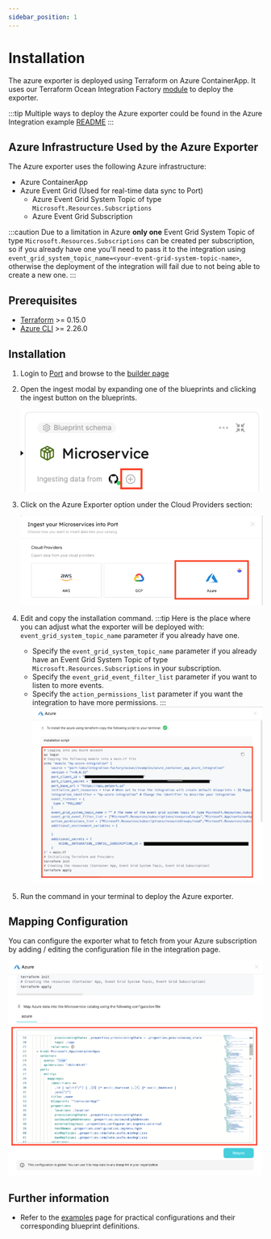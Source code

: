 ```yaml
---
sidebar_position: 1
---
```


# Installation

The azure exporter is deployed using Terraform on Azure ContainerApp.
It uses our Terraform Ocean Integration Factory [module](https://registry.terraform.io/modules/port-labs/integration-factory/ocean/latest) to deploy the exporter.

:::tip
Multiple ways to deploy the Azure exporter could be found in the Azure Integration example [README](https://registry.terraform.io/modules/port-labs/integration-factory/ocean/latest/examples/azure_container_app_azure_integration)
:::

## Azure Infrastructure Used by the Azure Exporter

The Azure exporter uses the following Azure infrastructure:

- Azure ContainerApp
- Azure Event Grid (Used for real-time data sync to Port)
  - Azure Event Grid System Topic of type `Microsoft.Resources.Subscriptions`
  - Azure Event Grid Subscription

:::caution
Due to a limitation in Azure **only one** Event Grid System Topic of type `Microsoft.Resources.Subscriptions` can be created per subscription, so if you already have one you'll need to pass it to the integration using `event_grid_system_topic_name=<your-event-grid-system-topic-name>`, otherwise the deployment of the integration will fail due to not being able to create a new one.
:::

## Prerequisites

- [Terraform](https://www.terraform.io/downloads.html) >= 0.15.0
- [Azure CLI](https://docs.microsoft.com/en-us/cli/azure/install-azure-cli) >= 2.26.0

## Installation

1. Login to [Port](https://app.getport.io) and browse to the [builder page](https://app.getport.io/dev-portal)
2. Open the ingest modal by expanding one of the blueprints and clicking the ingest button on the blueprints.

   ![Dev Portal Builder Ingest Button](../../../../static/img/integrations/azure-exporter/DevPortalBuilderIngestButton.png)

3. Click on the Azure Exporter option under the Cloud Providers section:

   ![Dev Portal Builder Azure Exporter Option](../../../../static/img/integrations/azure-exporter/DevPortalIngestCloudProvider.png)

4. Edit and copy the installation command.
   :::tip
   Here is the place where you can adjust what the exporter will be deployed with: `event_grid_system_topic_name` parameter if you already have one.
   - Specify the `event_grid_system_topic_name` parameter if you already have an Event Grid System Topic of type `Microsoft.Resources.Subscriptions` in your subscription.
   - Specify the `event_grid_event_filter_list` parameter if you want to listen to more events.
   - Specify the `action_permissions_list` parameter if you want the integration to have more permissions.
     :::
     ![Dev Portal Builder Azure Exporter Installation](../../../../static/img/integrations/azure-exporter/DevPortalIngestAzureInstallation.png)
5. Run the command in your terminal to deploy the Azure exporter.

## Mapping Configuration

You can configure the exporter what to fetch from your Azure subscription by adding / editing the configuration file in the integration page.

![Dev Portal Ingest Azure Mapping Configuration](../../../../static/img/integrations/azure-exporter/DevPortalIngestAzureMappingConfiguration.png)

## Further information

- Refer to the [examples](./examples.md) page for practical configurations and their corresponding blueprint definitions.
